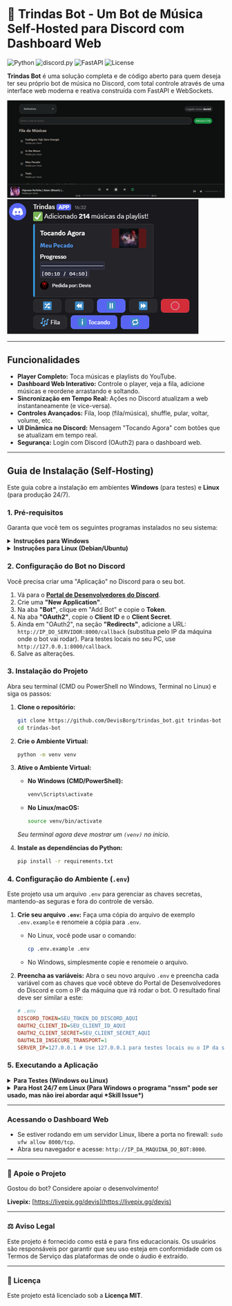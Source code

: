 # 🎵 Trindas Bot - Um Bot de Música Self-Hosted para Discord com Dashboard Web

![Python](https://img.shields.io/badge/Python-3.11+-blue?style=for-the-badge&logo=python&logoColor=white)
![discord.py](https://img.shields.io/badge/discord.py-2.3.2-7289DA?style=for-the-badge&logo=discord&logoColor=white)
![FastAPI](https://img.shields.io/badge/FastAPI-0.103.2-009688?style=for-the-badge&logo=fastapi&logoColor=white)
![License](https://img.shields.io/badge/License-MIT-yellow?style=for-the-badge)

**Trindas Bot** é uma solução completa e de código aberto para quem deseja ter seu próprio bot de música no Discord, com total controle através de uma interface web moderna e reativa construída com FastAPI e WebSockets.

![Screenshot do Dashboard](./images/captura_dashboard.png)
![Screenshot dos controles](./images/captura_controles.png)

---

## Funcionalidades

- **Player Completo:** Toca músicas e playlists do YouTube.
- **Dashboard Web Interativo:** Controle o player, veja a fila, adicione músicas e reordene arrastando e soltando.
- **Sincronização em Tempo Real:** Ações no Discord atualizam a web instantaneamente (e vice-versa).
- **Controles Avançados:** Fila, loop (fila/música), shuffle, pular, voltar, volume, etc.
- **UI Dinâmica no Discord:** Mensagem "Tocando Agora" com botões que se atualizam em tempo real.
- **Segurança:** Login com Discord (OAuth2) para o dashboard web.

---

## Guia de Instalação (Self-Hosting)

Este guia cobre a instalação em ambientes **Windows** (para testes) e **Linux** (para produção 24/7).

### 1. Pré-requisitos

Garanta que você tem os seguintes programas instalados no seu sistema:

<details>
<summary><strong>Instruções para Windows</strong></summary>

- **Python 3.11+:** Baixe em [python.org](https://python.org). Durante a instalação, **marque a caixa "Add Python to PATH"**.
- **Git:** Baixe em [git-scm.com](https://git-scm.com/download/win).
- **FFmpeg:**
    1. Baixe a última versão "release-full" em [gyan.dev](https://www.gyan.dev/ffmpeg/builds/).
    2. Descompacte o arquivo e mova a pasta para um local permanente (ex: `C:\ffmpeg`).
    3. Adicione a pasta `bin` do FFmpeg ao PATH do sistema.
        - Pressione `Win`, digite "Variáveis de ambiente" e abra "Editar as variáveis de ambiente do sistema".
        - Clique em "Variáveis de Ambiente...", selecione a variável `Path` em "Variáveis do sistema" e clique em "Editar...".
        - Clique em "Novo" e adicione o caminho, por exemplo: `C:\ffmpeg\bin`.
        - Dê OK em todas as janelas e **reinicie seu terminal**.

</details>

<details>
<summary><strong>Instruções para Linux (Debian/Ubuntu)</strong></summary>

- Execute o seguinte comando para instalar tudo de uma vez:
  ```bash
  sudo apt update && sudo apt upgrade -y
  sudo apt install python3 python3-pip python3-venv ffmpeg git -y
  ```

</details>

### 2. Configuração do Bot no Discord

Você precisa criar uma "Aplicação" no Discord para o seu bot.

1.  Vá para o **[Portal de Desenvolvedores do Discord](https://discord.com/developers/applications)**.
2.  Crie uma **"New Application"**.
3.  Na aba **"Bot"**, clique em "Add Bot" e copie o **Token**.
4.  Na aba **"OAuth2"**, copie o **Client ID** e o **Client Secret**.
5.  Ainda em "OAuth2", na seção **"Redirects"**, adicione a URL: `http://IP_DO_SERVIDOR:8000/callback` (substitua pelo IP da máquina onde o bot vai rodar). Para testes locais no seu PC, use `http://127.0.0.1:8000/callback`.
6.  Salve as alterações.

### 3. Instalação do Projeto

Abra seu terminal (CMD ou PowerShell no Windows, Terminal no Linux) e siga os passos:

1.  **Clone o repositório:**
    ```bash
    git clone https://github.com/DevisBorg/trindas_bot.git trindas-bot
    cd trindas-bot
    ```

2.  **Crie o Ambiente Virtual:**
    ```bash
    python -m venv venv
    ```

3.  **Ative o Ambiente Virtual:**
    - **No Windows (CMD/PowerShell):**
      ```cmd
      venv\Scripts\activate
      ```
    - **No Linux/macOS:**
      ```bash
      source venv/bin/activate
      ```
    *Seu terminal agora deve mostrar um `(venv)` no início.*

4.  **Instale as dependências do Python:**
    ```bash
    pip install -r requirements.txt
    ```

### 4. Configuração do Ambiente (`.env`)

Este projeto usa um arquivo `.env` para gerenciar as chaves secretas, mantendo-as seguras e fora do controle de versão.

1.  **Crie seu arquivo `.env`:**
    Faça uma cópia do arquivo de exemplo `.env.example` e renomeie a cópia para `.env`.
    - No Linux, você pode usar o comando:
      ```bash
      cp .env.example .env
      ```
    - No Windows, simplesmente copie e renomeie o arquivo.

2.  **Preencha as variáveis:**
    Abra o seu novo arquivo `.env` e preencha cada variável com as chaves que você obteve do Portal de Desenvolvedores do Discord e com o IP da máquina que irá rodar o bot. O resultado final deve ser similar a este:

    ```ini
    # .env
    DISCORD_TOKEN=SEU_TOKEN_DO_DISCORD_AQUI
    OAUTH2_CLIENT_ID=SEU_CLIENT_ID_AQUI
    OAUTH2_CLIENT_SECRET=SEU_CLIENT_SECRET_AQUI
    OAUTHLIB_INSECURE_TRANSPORT=1
    SERVER_IP=127.0.0.1 # Use 127.0.0.1 para testes locais ou o IP da sua rede
    ```
### 5. Executando a Aplicação

<details>
<summary><strong>Para Testes (Windows ou Linux)</strong></summary>

- Com o ambiente virtual ativado, rode o comando:
  ```bash
  uvicorn main:app --reload
  ```
- O bot e o dashboard estarão online. Para parar, pressione `Ctrl+C` nesta janela. **A janela precisa ficar aberta.**

</details>

<details>
<summary><strong>Para Host 24/7 em Linux (Para Windows o programa "nssm" pode ser usado, mas não irei abordar aqui *Skill Issue*)</strong></summary>

- Crie o arquivo de serviço:
  ```bash
  sudo nano /etc/systemd/system/trindasbot.service
  ```
- Cole o conteúdo abaixo, **alterando `User` e `Group` para seu nome de usuário no Linux**, e o `WorkingDirectory` para o caminho onde você clonou o projeto.

  ```ini
  [Unit]
  Description=Trindas Bot com Dashboard Web
  After=network.target
  Wants=network-online.target
  [Service]
  User=seu_usuario_linux
  Group=seu_usuario_linux

  WorkingDirectory=/caminho/para/o/trindas-bot
  ExecStart=/caminho/para/o/trindas-bot/venv/bin/python -m uvicorn main:app --host 0.0.0.0 --port 8000

  Restart=always
  RestartSec=10

  [Install]
  WantedBy=multi-user.target
  ```
- Ative e inicie o serviço:
  ```bash
  sudo systemctl daemon-reload
  sudo systemctl enable trindasbot.service
  sudo systemctl start trindasbot.service
  ```
- Para ver os logs: `sudo journalctl -u trindasbot.service -f`
- Para ver os status: `sudo systemctl status trindasbot.service`

</details>

---

### Acessando o Dashboard Web

- Se estiver rodando em um servidor Linux, libere a porta no firewall: `sudo ufw allow 8000/tcp`.
- Abra seu navegador e acesse: `http://IP_DA_MAQUINA_DO_BOT:8000`.

---

### 💸 Apoie o Projeto

Gostou do bot? Considere apoiar o desenvolvimento!

**Livepix:**
[https://livepix.gg/devis](https://livepix.gg/devis)

---

### ⚖️ Aviso Legal

Este projeto é fornecido como está e para fins educacionais. Os usuários são responsáveis por garantir que seu uso esteja em conformidade com os Termos de Serviço das plataformas de onde o áudio é extraído.

---

### 📄 Licença

Este projeto está licenciado sob a **Licença MIT**.
